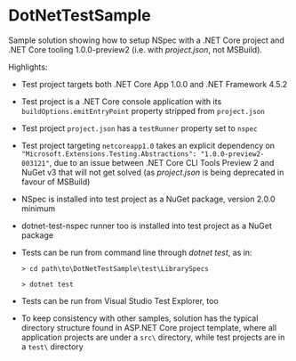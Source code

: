 # DotNetTestSample

Sample solution showing how to setup NSpec with a .NET Core project and .NET Core tooling 1.0.0-preview2 (i.e. with *project.json*, not MSBuild).

Highlights:

- Test project targets both .NET Core App 1.0.0 and .NET Framework 4.5.2
- Test project is a .NET Core console application with its `buildOptions.emitEntryPoint` property stripped from `project.json`
- Test project `project.json` has a `testRunner` property set to `nspec`
- Test project targeting `netcoreapp1.0` takes an explicit dependency on `"Microsoft.Extensions.Testing.Abstractions": "1.0.0-preview2-003121"`,
due to an issue between .NET Core CLI Tools Preview 2 and NuGet v3 that will not get solved (as *project.json* is being deprecated in favour of MSBuild)
- NSpec is installed into test project as a NuGet package, version 2.0.0 minimum
- dotnet-test-nspec runner too is installed into test project as a NuGet package
- Tests can be run from command line through *dotnet test*, as in:

    ```
    > cd path\to\DotNetTestSample\test\LibrarySpecs

    > dotnet test
    ```

- Tests can be run from Visual Studio Test Explorer, too
- To keep consistency with other samples, solution has the typical directory structure found in ASP.NET Core project template,
where all application projects are under a `src\` directory, while test projects are in a `test\` directory
